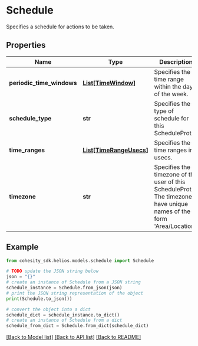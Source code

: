 # Schedule

Specifies a schedule for actions to be taken.

## Properties

Name | Type | Description | Notes
------------ | ------------- | ------------- | -------------
**periodic_time_windows** | [**List[TimeWindow]**](TimeWindow.md) |  Specifies the time range within the days of the week. | [optional] 
**schedule_type** | **str** | Specifies the type of schedule for this ScheduleProto. | [optional] 
**time_ranges** | [**List[TimeRangeUsecs]**](TimeRangeUsecs.md) |  Specifies the time ranges in usecs. | [optional] 
**timezone** | **str** | Specifies the timezone of the user of this ScheduleProto. The timezones have unique names of the form &#39;Area/Location&#39;. | [optional] 

## Example

```python
from cohesity_sdk.helios.models.schedule import Schedule

# TODO update the JSON string below
json = "{}"
# create an instance of Schedule from a JSON string
schedule_instance = Schedule.from_json(json)
# print the JSON string representation of the object
print(Schedule.to_json())

# convert the object into a dict
schedule_dict = schedule_instance.to_dict()
# create an instance of Schedule from a dict
schedule_from_dict = Schedule.from_dict(schedule_dict)
```
[[Back to Model list]](../README.md#documentation-for-models) [[Back to API list]](../README.md#documentation-for-api-endpoints) [[Back to README]](../README.md)


